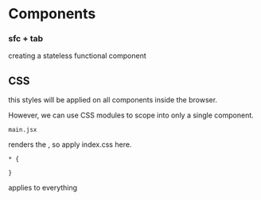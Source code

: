 # Components

### sfc + tab

creating a stateless functional component

## CSS

this styles will be applied on all components inside the browser.

However, we can use CSS modules to scope into only a single component.

```
main.jsx
```

renders the <App/>, so apply index.css here.

```
* {

}
```

applies to everything
